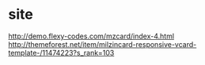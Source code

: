 # site
http://demo.flexy-codes.com/mzcard/index-4.html
http://themeforest.net/item/milzincard-responsive-vcard-template-/11474223?s_rank=103
